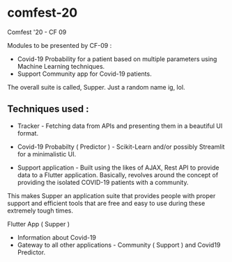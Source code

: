 # comfest-20
Comfest '20 - CF 09


Modules to be presented by CF-09 :

- Covid-19 Probability for a patient based on multiple parameters using Machine Learning techniques.
- Support Community app for Covid-19 patients.  

The overall suite is called, Supper. Just a random name ig, lol.

## Techniques used :

- Tracker - Fetching data from APIs and presenting them in a beautiful UI format.

- Covid-19 Probabilty ( Predictor ) - Scikit-Learn and/or possibly Streamlit for a minimalistic UI.

- Support application - Built using the likes of AJAX, Rest API to provide data to a Flutter application. Basically, revolves around the concept of providing the isolated COVID-19 patients with a community.

This makes Supper an application suite that provides people with proper support and efficient tools that are free and easy to use during these extremely tough times.



Flutter App ( Supper ) 

- Information about Covid-19
- Gateway to all other applications - Community ( Support ) and Covid19 Predictor.



